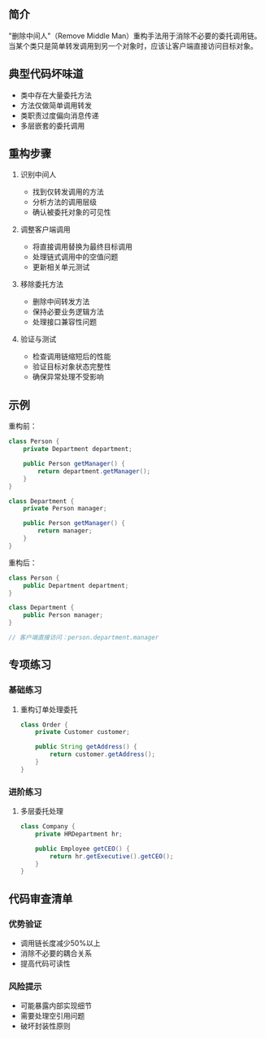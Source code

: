 ## 简介
"删除中间人"（Remove Middle Man）重构手法用于消除不必要的委托调用链。当某个类只是简单转发调用到另一个对象时，应该让客户端直接访问目标对象。

## 典型代码坏味道
- 类中存在大量委托方法
- 方法仅做简单调用转发
- 类职责过度偏向消息传递
- 多层嵌套的委托调用

## 重构步骤
1. 识别中间人
   - 找到仅转发调用的方法
   - 分析方法的调用层级
   - 确认被委托对象的可见性

2. 调整客户端调用
   - 将直接调用替换为最终目标调用
   - 处理链式调用中的空值问题
   - 更新相关单元测试

3. 移除委托方法
   - 删除中间转发方法
   - 保持必要业务逻辑方法
   - 处理接口兼容性问题

4. 验证与测试
   - 检查调用链缩短后的性能
   - 验证目标对象状态完整性
   - 确保异常处理不受影响

## 示例
重构前：

```java
class Person {
    private Department department;

    public Person getManager() {
        return department.getManager();
    }
}

class Department {
    private Person manager;

    public Person getManager() {
        return manager;
    }
}
```

重构后：

```java
class Person {
    public Department department;
}

class Department {
    public Person manager;
}

// 客户端直接访问：person.department.manager
```

## 专项练习
### 基础练习
1. 重构订单处理委托

    ```java
    class Order {
        private Customer customer;
    
        public String getAddress() {
            return customer.getAddress();
        }
    }
    ```

### 进阶练习
1. 多层委托处理

    ```java
    class Company {
        private HRDepartment hr;
    
        public Employee getCEO() {
            return hr.getExecutive().getCEO();
        }
    }
    ```

## 代码审查清单
### 优势验证
- 调用链长度减少50%以上
- 消除不必要的耦合关系
- 提高代码可读性

### 风险提示
- 可能暴露内部实现细节
- 需要处理空引用问题
- 破坏封装性原则
